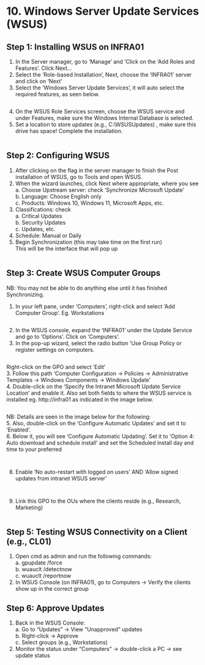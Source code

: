 # 10. Windows Server Update Services (WSUS)
## Step 1: Installing WSUS on INFRA01
1.	In the Server manager, go to ‘Manage’ and ‘Click on the ‘Add Roles and Features’. Click Next…  
2.	Select the ‘Role-based Installation’, Next, choose the ‘INFRA01’ server and click on ‘Next’  
3.	Select the ‘Windows Server Update Services’, it will auto select the required features, as seen below.

   
<p align="center">
  <img src="https://github.com/user-attachments/assets/cf6d6043-2648-48b9-ab45-e222945e36f7" alt="">
</p>

4.	On the WSUS Role Services screen, choose the WSUS service and under Features, make sure the Windows Internal Database is selected.  
5.	Set a location to store updates (e.g., C:\WSUSUpdates) , make sure this drive has space! Complete the installation. 

<p align="center">
  <img src="https://github.com/user-attachments/assets/7a6e58d2-3c67-449e-9f25-375619dd54ae" alt="">
</p>

## Step 2: Configuring WSUS
1.	After clicking on the flag in the server manager to finish the Post installation of WSUS, go to Tools and open WSUS.  
2.	When the wizard launches, click Next where appropriate, where you see  
  a.	Choose Upstream server: check ‘Synchronize Microsoft Update’   
  b.	Language: Choose English only  
  c.	Products: Windows 10, Windows 11, Microsoft Apps, etc.  
3.	Classifications: check  
  a.	Critical Updates  
  b.	Security Updates  
  c.	Updates, etc.  
4.	Schedule: Manual or Daily  
5.	Begin Synchronization (this may take time on the first run)  
This will be the interface that will pop up

<p align="center">
  <img src="https://github.com/user-attachments/assets/9e50353b-69f5-4365-9f4a-6abbb769111d" alt="">
</p>
  
## Step 3: Create WSUS Computer Groups
NB: You may not be able to do anything else until it has finished Synchronizing.  
1.	In your left pane, under ‘Computers’, right-click and select ‘Add Computer Group’. Eg. Workstations  
<p align="center">
  <img src="https://github.com/user-attachments/assets/3188fe73-2431-49ee-b39e-1fb3c1aa565f" alt="">
</p>

2.	  In the WSUS console, expand the ‘INFRA01’ under the Update Service and go to ‘Options’. Click on ‘Computers’.
3.	  In the pop-up wizard, select the radio button 'Use Group Policy or register settings on computers.

<p align="center">
  <img src="https://github.com/user-attachments/assets/66601b09-1fc8-48a4-83a5-874dc4795340" alt="">
</p>

Right-click on the GPO and select ‘Edit’  
3.	Follow this path ‘Computer Configuration → Policies → Administrative Templates → Windows Components → Windows Update’  
4.	Double-click on the ‘Specify the Intranet Microsoft Update Service Location’ and enable it. Also set both fields to 
where the WSUS service is installed eg. http://infra01 as indicated in the image below.  

<p align="center">
  <img src="https://github.com/user-attachments/assets/14494a52-4285-42a9-9c9b-d5e359052782" alt="">
</p>

NB: Details are seen in the image below for the following:  
5.	Also, double-click on the ‘Configure Automatic Updates’ and set it to ‘Enabled’.  
6.	Below it, you will see ‘Configure Automatic Updating’. Set it to ‘Option 4: Auto download and schedule install’ 
and set the Scheduled install day and time to your preferred  

<p align="center">
  <img src="https://github.com/user-attachments/assets/4a7a00d3-4701-49a7-8638-edb8132af226  " alt="">
</p>


<p align="center">
  <img src="https://github.com/user-attachments/assets/05eb9271-c195-4ae8-9ef8-b8048223c608" alt="">
</p>

8.	Enable ‘No auto-restart with logged on users’ AND ‘Allow signed updates from intranet WSUS server’
   
<p align="center">
  <img src="https://github.com/user-attachments/assets/40706885-06cd-44b3-babf-aff25dbbdba4" alt="">
</p>


<p align="center">
  <img src="https://github.com/user-attachments/assets/edd35add-49df-4e6d-93b2-585c0e730c0b" alt="">
</p>

9.	Link this GPO to the OUs where the clients reside (e.g., Research, Marketing) 
<p align="center">
  <img src="https://github.com/user-attachments/assets/40d880d3-e0be-4813-ad05-550c2d1c5380" alt="">
</p>

## Step 5: Testing WSUS Connectivity on a Client (e.g., CL01)
1.	Open cmd as admin and run the following commands:  
  a.	gpupdate /force  
  b.	wuauclt /detectnow  
  c.	wuauclt /reportnow  
2.	In WSUS Console (on INFRA01), go to Computers → Verify the clients show up in the correct group

## Step 6: Approve Updates
1.	Back in the WSUS Console:  
  a.	Go to “Updates” → View “Unapproved” updates  
  b.	Right-click → Approve  
  c.	Select groups (e.g., Workstations)  
2.	Monitor the status under “Computers” → double-click a PC → see update status



<p align="center">
  <img src="" alt="">
</p>

<p align="center">
  <img src="" alt="">
</p>

<p align="center">
  <img src="" alt="">
</p>

<p align="center">
  <img src="" alt="">
</p>
